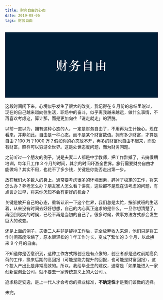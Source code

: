 ```yaml
---
title: 财务自由的心态
date: 2019-08-06
tags: 财务自由
---
```


![](../image/about_life/2019-08-06-16-42-49.png)

这段时间闲下来，心境似乎发生了很大的改变，我记得在 6 月份的总结里说过，现在的自己越来越向往生活，职场中的奋斗，似乎离我越来越远，做什么事情，不再喜欢考虑这，算计那，而是更加向往「说走就走」的洒脱。

以前一直以为，拥有这种心态的人，一定是财务自由了，不用再为生计操心。现在看来，并非如此，自由是一种心态，而不是某个财富数值。拥有多少财富，才算是自由？100 万？1000 万？假如你的心态放不开，再多的财富也自由不起来，而没有财富，照样可以穷游全世界。这是处世态度问题，而为财务问题。

之前听过一个朋友的例子，说是夫妻二人都是中学教师，把工作辞掉了，去搞假期培训，每年只工作 3 个月的时间，其余的时间环游全世界。旅行需要财务自由才能做吗？其实不用，也花不了多少钱，关键是你能否走出第一步。

放在我们大多数人的身上，通常要考虑很多的环境因素，辞掉了稳定的工作，将来怎么办？养老怎么办？朋友家人怎么看？讲真，这些都不是现在该考虑的问题，有点言之过早，将来你怎知不会有更好的机会？

关键是放开自己的心态，重新认识一下这个世界，我们总是太忙，按部就班的生活着，从来没有时间去好好想想，自己的内心真正追求的是什么，一旦你想清楚了，再回到现实的时候，已经不再是当初的自己了。很多时候，做事方法方式都会发生巨大的改变。

还是上面的例子，夫妻二人并非是辞掉工作后，完全放弃收入来源，他们只是将工作时间高度浓缩了，原本很轻松的 1 年工作时长，变成了繁忙的 3 个月，以此换来 9 个月的自由。

不知道你是否意识到，这种工作方式跟创业是有点像的，创业者都是通过前期高负荷的工作，换来后期的高回报（可能是能力提升的回报，也可能是财富回报），这个投入产出比是非常高效的。所以，我给毕业生的建议，通常是「如果能进入一家创新型创业公司，就不要去一家传统意义上的大公司」。

追求稳定安逸，是上一代人才会考虑的择业标准，**不确定性**才是我们该做的选择。

未完。